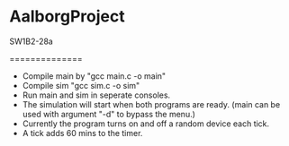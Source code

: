 AalborgProject
==============

SW1B2-28a

==============

* Compile main by   "gcc main.c -o main" 
* Compile sim       "gcc sim.c -o sim"
* Run main and sim in seperate consoles.
* The simulation will start when both programs are ready.
 (main can be used with argument "-d" to bypass the menu.)
* Currently the program turns on and off a random device each tick.
* A tick adds 60 mins to the timer.